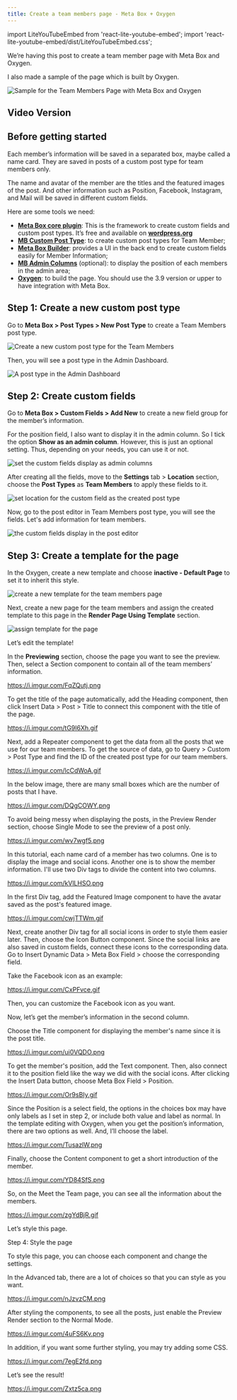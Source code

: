 ```yaml
---
title: Create a team members page - Meta Box + Oxygen
---
```


import LiteYouTubeEmbed from 'react-lite-youtube-embed';
import 'react-lite-youtube-embed/dist/LiteYouTubeEmbed.css';

We’re having this post to create a team member page with Meta Box and Oxygen.

I also made a sample of the page which is built by Oxygen.

![Sample for the Team Members Page with Meta Box and Oxygen](https://i.imgur.com/Zxtz5ca.png)

## Video Version

<LiteYouTubeEmbed id='CgI4bxfOkk4' />

## Before getting started

Each member’s information will be saved in a separated box, maybe called a name card. They are saved in posts of a custom post type for team members only.

The name and avatar of the member are the titles and the featured images of the post. And other information such as Position, Facebook, Instagram, and Mail will be saved in different custom fields.

Here are some tools we need:

* **[Meta Box core plugin](https://wordpress.org/plugins/meta-box/)**: This is the framework to create custom fields and custom post types. It’s free and available on **[wordpress.org](https://wordpress.org/plugins/meta-box/)**
* **[MB Custom Post Type](https://metabox.io/plugins/custom-post-type/)**: to create custom post types for Team Member;
* **[Meta Box Builder](https://metabox.io/plugins/meta-box-builder/)**: provides a UI in the back end to create custom fields easily for Member Information;
* **[MB Admin Columns](https://metabox.io/plugins/mb-admin-columns/)** (optional): to display the position of each members in the admin area;
* **[Oxygen](https://oxygenbuilder.com/)**: to build the page. You should use the 3.9 version or upper to have integration with Meta Box.

## Step 1: Create a new custom post type

Go to **Meta Box > Post Types > New Post Type** to create a Team Members post type.

![Create a new custom post type for the Team Members](https://i.imgur.com/yb8gspm.png)

Then, you will see a post type in the Admin Dashboard.

![A post type in the Admin Dashboard](https://i.imgur.com/pPBwDKq.png)

## Step 2: Create custom fields

Go to **Meta Box > Custom Fields > Add New** to create a new field group for the member’s information.

For the position field, I also want to display it in the admin column. So I tick the option **Show as an admin column**. However, this is just an optional setting. Thus, depending on your needs, you can use it or not.

![set the custom fields display as admin columns](https://i.imgur.com/1CTpDiv.png)

After creating all the fields, move to the **Settings** tab > **Location** section, choose the **Post Types** as **Team Members** to apply these fields to it.

![set location for the custom field as the created post type](https://i.imgur.com/nXqbnRN.png)

Now, go to the post editor in Team Members post type, you will see the fields. Let's add information for team members.

![the custom fields display in the post editor](https://i.imgur.com/CeHd3gg.png)

## Step 3: Create a template for the page

In the Oxygen, create a new template and choose **inactive - Default Page** to set it to inherit this style.

![create a new template for the team members page](https://i.imgur.com/je3Yd7u.png)

Next, create a new page for the team members and assign the created template to this page in the **Render Page Using Template** section.

![assign template for the page](https://i.imgur.com/nJjF8SB.png)

Let’s edit the template!

In the **Previewing** section, choose the page you want to see the preview. Then, select a Section component to contain all of the team members’ information.


https://i.imgur.com/FqZQutj.png

To get the title of the page automatically, add the Heading component, then click Insert Data > Post > Title to connect this component with the title of the page.


https://i.imgur.com/tG9l6Xh.gif

Next, add a Repeater component to get the data from all the posts that we use for our team members. To get the source of data, go to Query > Custom > Post Type and find the ID of the created post type for our team members.


https://i.imgur.com/lcCdWoA.gif

In the below image, there are many small boxes which are the number of posts that I have.


https://i.imgur.com/DQgCOWY.png

To avoid being messy when displaying the posts, in the Preview Render section, choose Single Mode to see the preview of a post only.


https://i.imgur.com/wv7wgf5.png

In this tutorial, each name card of a member has two columns. One is to display the image and social icons. Another one is to show the member information. I'll use two Div tags to divide the content into two columns.

https://i.imgur.com/kVlLHSO.png

In the first Div tag, add the Featured Image component to have the avatar saved as the post's featured image.


https://i.imgur.com/cwjTTWm.gif

Next, create another Div tag for all social icons in order to style them easier later. Then, choose the Icon Button component. Since the social links are also saved in custom fields, connect these icons to the corresponding data. Go to Insert Dynamic Data > Meta Box Field > choose the corresponding field.

Take the Facebook icon as an example:

https://i.imgur.com/CxPFvce.gif

Then, you can customize the Facebook icon as you want.

Now, let’s get the member’s information in the second column.

Choose the Title component for displaying the member's name since it is the post title.


https://i.imgur.com/ui0VQDO.png

To get the member's position, add the Text component. Then, also connect it to the position field like the way we did with the social icons. After clicking the Insert Data button, choose Meta Box Field > Position.


https://i.imgur.com/Or9sBIy.gif

Since the Position is a select field, the options in the choices box may have only labels as I set in step 2, or include both value and label as normal. In the template editing with Oxygen, when you get the position’s information, there are two options as well. And, I’ll choose the label.


https://i.imgur.com/TusazlW.png

Finally, choose the Content component to get a short introduction of the member.


https://i.imgur.com/YD84SfS.png

So, on the Meet the Team page, you can see all the information about the members.


https://i.imgur.com/zgYdBjR.gif

Let’s style this page.

Step 4: Style the page

To style this page, you can choose each component and change the settings.

In the Advanced tab, there are a lot of choices so that you can style as you want.


https://i.imgur.com/nJzvzCM.png

After styling the components, to see all the posts, just enable the Preview Render section to the Normal Mode.


https://i.imgur.com/4uFS6Kv.png

In addition, if you want some further styling, you may try adding some CSS.


https://i.imgur.com/7egE2fd.png

Let’s see the result!


https://i.imgur.com/Zxtz5ca.png

